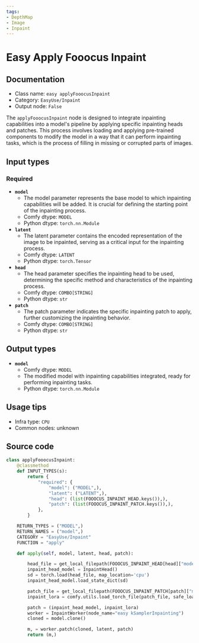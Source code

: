 ```yaml
---
tags:
- DepthMap
- Image
- Inpaint
---
```


# Easy Apply Fooocus Inpaint
## Documentation
- Class name: `easy applyFooocusInpaint`
- Category: `EasyUse/Inpaint`
- Output node: `False`

The `applyFooocusInpaint` node is designed to integrate inpainting capabilities into a model's pipeline by applying specific inpainting heads and patches. This process involves loading and applying pre-trained components to modify the model in a way that it can perform inpainting tasks, which is the process of filling in missing or corrupted parts of images.
## Input types
### Required
- **`model`**
    - The model parameter represents the base model to which inpainting capabilities will be added. It is crucial for defining the starting point of the inpainting process.
    - Comfy dtype: `MODEL`
    - Python dtype: `torch.nn.Module`
- **`latent`**
    - The latent parameter contains the encoded representation of the image to be inpainted, serving as a critical input for the inpainting process.
    - Comfy dtype: `LATENT`
    - Python dtype: `torch.Tensor`
- **`head`**
    - The head parameter specifies the inpainting head to be used, determining the specific method and characteristics of the inpainting process.
    - Comfy dtype: `COMBO[STRING]`
    - Python dtype: `str`
- **`patch`**
    - The patch parameter indicates the specific inpainting patch to apply, further customizing the inpainting behavior.
    - Comfy dtype: `COMBO[STRING]`
    - Python dtype: `str`
## Output types
- **`model`**
    - Comfy dtype: `MODEL`
    - The modified model with inpainting capabilities integrated, ready for performing inpainting tasks.
    - Python dtype: `torch.nn.Module`
## Usage tips
- Infra type: `CPU`
- Common nodes: unknown


## Source code
```python
class applyFooocusInpaint:
    @classmethod
    def INPUT_TYPES(s):
        return {
            "required": {
                "model": ("MODEL",),
                "latent": ("LATENT",),
                "head": (list(FOOOCUS_INPAINT_HEAD.keys()),),
                "patch": (list(FOOOCUS_INPAINT_PATCH.keys()),),
            },
        }

    RETURN_TYPES = ("MODEL",)
    RETURN_NAMES = ("model",)
    CATEGORY = "EasyUse/Inpaint"
    FUNCTION = "apply"

    def apply(self, model, latent, head, patch):

        head_file = get_local_filepath(FOOOCUS_INPAINT_HEAD[head]["model_url"], INPAINT_DIR)
        inpaint_head_model = InpaintHead()
        sd = torch.load(head_file, map_location='cpu')
        inpaint_head_model.load_state_dict(sd)

        patch_file = get_local_filepath(FOOOCUS_INPAINT_PATCH[patch]["model_url"], INPAINT_DIR)
        inpaint_lora = comfy.utils.load_torch_file(patch_file, safe_load=True)

        patch = (inpaint_head_model, inpaint_lora)
        worker = InpaintWorker(node_name="easy kSamplerInpainting")
        cloned = model.clone()

        m, = worker.patch(cloned, latent, patch)
        return (m,)

```
